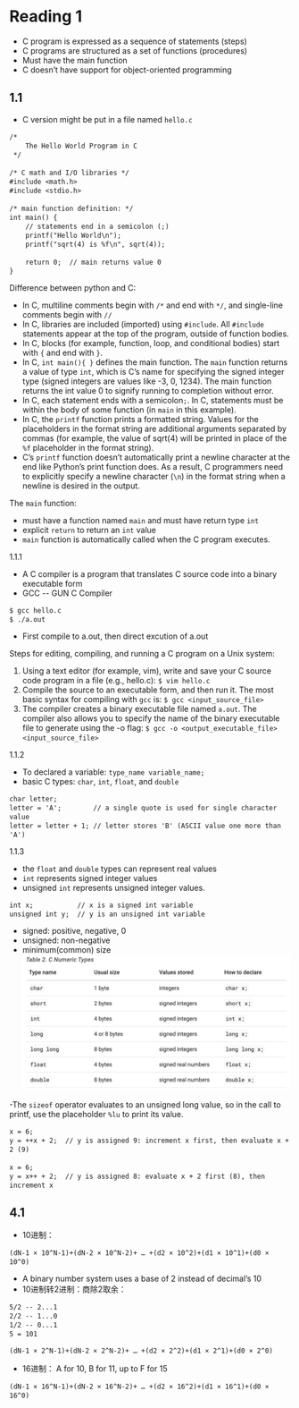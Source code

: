 # Reading 1
- C program is expressed as a sequence of statements (steps)
- C programs are structured as a set of functions (procedures)
- Must have the main function
- C doesn’t have support for object-oriented programming
## 1.1
 - C version might be put in a file named `hello.c`
```
/*
    The Hello World Program in C
 */

/* C math and I/O libraries */
#include <math.h>
#include <stdio.h>

/* main function definition: */
int main() {
    // statements end in a semicolon (;)
    printf("Hello World\n");
    printf("sqrt(4) is %f\n", sqrt(4));

    return 0;  // main returns value 0
}
```

Difference between python and C:

- In C, multiline comments begin with `/*` and end with `*/`, and single-line comments begin with `//`
- In C, libraries are included (imported) using `#include`. All `#include` statements appear at the top of the program, outside of function bodies.
- In C, blocks (for example, function, loop, and conditional bodies) start with `{` and end with `}`.
- In C, `int main(){ }` defines the main function. The `main` function returns a value of type `int`, which is C’s name for specifying the signed integer type (signed integers are values like -3, 0, 1234). The main function returns the int value 0 to signify running to completion without error.
- In C, each statement ends with a semicolon`;`. In C, statements must be within the body of some function (in `main` in this example).
- In C, the `printf` function prints a formatted string. Values for the placeholders in the format string are additional arguments separated by commas (for example, the value of sqrt(4) will be printed in place of the `%f` placeholder in the format string).
- C’s `printf` function doesn’t automatically print a newline character at the end like Python’s print function does. As a result, C programmers need to explicitly specify a newline character (`\n`) in the format string when a newline is desired in the output.

The `main` function:
- must have a function named `main` and must have return type `int`
- explicit `return` to return an `int` value
- `main` function is automatically called when the C program executes.

1.1.1
- A C compiler is a program that translates C source code into a binary executable form
- GCC -- GUN C Compiler
```
$ gcc hello.c
$ ./a.out
```
- First compile to a.out, then direct excution of a.out

Steps for editing, compiling, and running a C program on a Unix system:
1) Using a text editor (for example, vim), write and save your C source code program in a file (e.g., hello.c):
`$ vim hello.c`
2) Compile the source to an executable form, and then run it. The most basic syntax for compiling with `gcc` is:
`$ gcc <input_source_file>`
3) The compiler creates a binary executable file named `a.out`.
The compiler also allows you to specify the name of the binary executable file to generate using the -o flag:
`$ gcc -o <output_executable_file> <input_source_file>`

1.1.2
- To declared a variable:
`type_name variable_name;`
- basic C types: `char`, `int`, `float`, and `double`
```
char letter;
letter = 'A';        // a single quote is used for single character value
letter = letter + 1; // letter stores 'B' (ASCII value one more than 'A')
```

1.1.3
- the `float` and `double` types can represent real values
- `int` represents signed integer values
- unsigned `int` represents unsigned integer values.
```
int x;           // x is a signed int variable
unsigned int y;  // y is an unsigned int variable
```
- signed: positive, negative, 0
- unsigned: non-negative
- minimum(common) size
![Image](1.1.pic.jpg)


-The `sizeof` operator evaluates to an unsigned long value, so in the call to printf, use the placeholder `%lu` to print its value.

```
x = 6;
y = ++x + 2;  // y is assigned 9: increment x first, then evaluate x + 2 (9)

x = 6;
y = x++ + 2;  // y is assigned 8: evaluate x + 2 first (8), then increment x
```

## 4.1
- 10进制：
```
(dN-1 × 10^N-1)+(dN-2 × 10^N-2)+ … +(d2 × 10^2)+(d1 × 10^1)+(d0 × 10^0)
```
- A binary number system uses a base of 2 instead of decimal’s 10
- 10进制转2进制：商除2取余：
``` 
5/2 -- 2...1
2/2 -- 1...0
1/2 -- 0...1
5 = 101
```
```
(dN-1 × 2^N-1)+(dN-2 × 2^N-2)+ … +(d2 × 2^2)+(d1 × 2^1)+(d0 × 2^0)
```
- 16进制： A for 10, B for 11, up to F for 15
```
(dN-1 × 16^N-1)+(dN-2 × 16^N-2)+ … +(d2 × 16^2)+(d1 × 16^1)+(d0 × 16^0)
```



 
 
